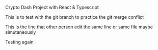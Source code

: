 Crypto Dash Project with React & Typescript

This is to test with the git branch to practice the git merge conflict

This is the line that other person edit the same line or same file maybe simutaneously

Testing again

